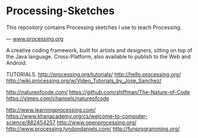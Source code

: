 # Processing-Sketches

This repository contains Processing sketches I use to teach Processing.

—
www.processing.org

A creative coding framework, built for artists and designers, sitting on top of the Java language. Cross-Platform, also available to publish to the Web and Android.

TUTORIALS.
http://processing.org/tutorials/
http://hello.processing.org/
http://wiki.processing.org/w/Video_Tutorials_by_Jose_Sanchez/

http://natureofcode.com/
https://github.com/shiffman/The-Nature-of-Code
https://vimeo.com/channels/natureofcode

http://www.learningprocessing.com/
https://www.khanacademy.org/cs/welcome-to-computer-science/882454257
http://www.openprocessing.org/
http://www.processing.lyndondaniels.com/
http://funprogramming.org/

